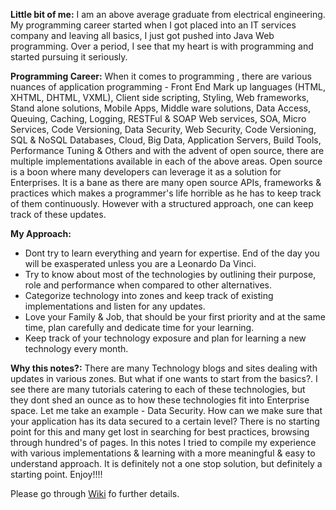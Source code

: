 **Little bit of me:** I am an above average graduate from electrical engineering. My programming career started when I got placed into an IT services company and leaving all basics, I just got pushed into Java Web programming. Over a period, I see that my heart is with programming and started pursuing it seriously.

**Programming Career:** 
When it comes to programming , there are various nuances of application programming - Front End Mark up languages (HTML, XHTML, DHTML, VXML), Client side scripting, Styling, Web frameworks, Stand alone solutions, Mobile Apps, Middle ware solutions, Data Access, Queuing, Caching, Logging, RESTFul & SOAP Web services, SOA, Micro Services, Code Versioning, Data Security, Web Security, Code Versioning, SQL & NoSQL Databases, Cloud, Big Data, Application Servers, Build Tools, Performance Tuning & Others and with the advent of open source, there are multiple implementations available in each of the above areas. Open source is a boon where many developers can leverage it as a solution for Enterprises. It is a bane as there are many open source APIs, frameworks & practices which makes a programmer's life horrible as he has to keep track of them continuously. However with a structured approach, one can keep track of these updates.

**My Approach:**
* Dont try to learn everything and yearn for expertise. End of the day you will be exasperated unless you are a Leonardo Da Vinci.
* Try to know about most of the technologies by outlining their purpose, role and performance when compared to other alternatives.
* Categorize technology into zones and keep track of existing implementations and listen for any updates.
* Love your Family & Job, that should be your first priority and at the same time, plan carefully and dedicate time for your learning.
* Keep track of your technology exposure and plan for learning a new technology every month.

**Why this notes?:**
There are many Technology blogs and sites dealing with updates in various zones. But what if one wants to start from the basics?. I see there are many tutorials catering to each of these technologies, but they dont shed an ounce as to how these technologies fit into Enterprise space. Let me take an example - Data Security. How can we make sure that your application has its data secured to a certain level? There is no starting point for this and many get lost in searching for best practices, browsing through hundred's of pages. In this notes I tried to compile my experience with various implementations & learning with a more meaningful & easy to understand approach. It is definitely not a one stop solution, but definitely a starting point. Enjoy!!!!

Please go through [Wiki](https://github.com/yelurinaveen/TechNotes/wiki) fo further details.
